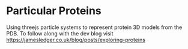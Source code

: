 # Particular Proteins

Using threejs particle systems to represent protein 3D models from the PDB.
To follow along with the dev blog visit https://jamesledger.co.uk/blog/posts/exploring-proteins
